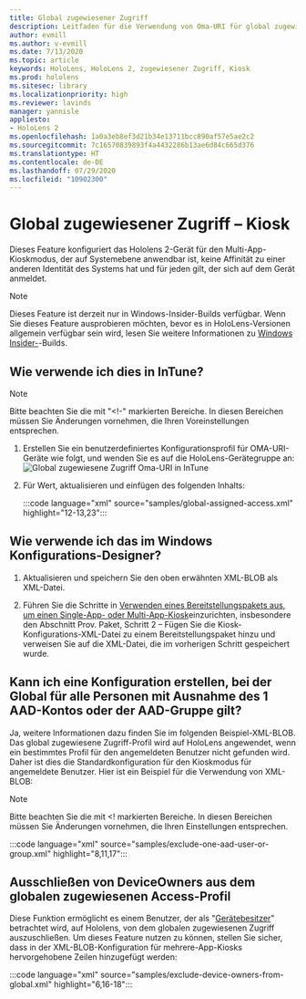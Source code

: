 ```yaml
---
title: Global zugewiesener Zugriff
description: Leitfaden für die Verwendung von Oma-URI für global zugewiesene Zugriff-Kioske
author: evmill
ms.author: v-evmill
ms.date: 7/13/2020
ms.topic: article
keywords: HoloLens, HoloLens 2, zugewiesener Zugriff, Kiosk
ms.prod: hololens
ms.sitesec: library
ms.localizationpriority: high
ms.reviewer: lavinds
manager: yannisle
appliesto:
- HoloLens 2
ms.openlocfilehash: 1a0a3eb8ef3d21b34e13711bcc890af57e5ae2c2
ms.sourcegitcommit: 7c16570839893f4a4432286b13ae6d84c665d376
ms.translationtype: HT
ms.contentlocale: de-DE
ms.lasthandoff: 07/29/2020
ms.locfileid: "10902300"
---
```

# Global zugewiesener Zugriff – Kiosk

Dieses Feature konfiguriert das Hololens 2-Gerät für den Multi-App-Kioskmodus, der auf Systemebene anwendbar ist, keine Affinität zu einer anderen Identität des Systems hat und für jeden gilt, der sich auf dem Gerät anmeldet. 

> [!NOTE]
> Dieses Feature ist derzeit nur in Windows-Insider-Builds verfügbar. Wenn Sie dieses Feature ausprobieren möchten, bevor es in HoloLens-Versionen allgemein verfügbar sein wird, lesen Sie weitere Informationen zu [Windows Insider-](hololens-insider.md)-Builds.
 
## Wie verwende ich dies in InTune? 

> [!NOTE]
> Bitte beachten Sie die mit "<!-" markierten Bereiche. In diesen Bereichen müssen Sie Änderungen vornehmen, die Ihren Voreinstellungen entsprechen. 

1.  Erstellen Sie ein benutzerdefiniertes Konfigurationsprofil für OMA-URI-Geräte wie folgt, und wenden Sie es auf die HoloLens-Gerätegruppe an: ![Global zugewiesene Zugriff Oma-URI in InTune](images/global-assigned-access-omauri.png)

2.  Für Wert, aktualisieren und einfügen des folgenden Inhalts: 

    :::code language="xml" source="samples/global-assigned-access.xml" highlight="12-13,23":::

## Wie verwende ich das im Windows Konfigurations-Designer? 
 
1.  Aktualisieren und speichern Sie den oben erwähnten XML-BLOB als XML-Datei. 

2.  Führen Sie die Schritte in [Verwenden eines Bereitstellungspakets aus, um einen Single-App- oder Multi-App-Kiosk](https://docs.microsoft.com/hololens/hololens-kiosk#use-a-provisioning-package-to-set-up-a-single-app-or-multi-app-kiosk)einzurichten, insbesondere den Abschnitt Prov. Paket, Schritt 2 – Fügen Sie die Kiosk-Konfigurations-XML-Datei zu einem Bereitstellungspaket hinzu und verweisen Sie auf die XML-Datei, die im vorherigen Schritt gespeichert wurde. 

## Kann ich eine Konfiguration erstellen, bei der Global für alle Personen mit Ausnahme des 1 AAD-Kontos oder der AAD-Gruppe gilt? 

Ja, weitere Informationen dazu finden Sie im folgenden Beispiel-XML-BLOB. Das global zugewiesene Zugriff-Profil wird auf HoloLens angewendet, wenn ein bestimmtes Profil für den angemeldeten Benutzer nicht gefunden wird. Daher ist dies die Standardkonfiguration für den Kioskmodus für angemeldete Benutzer. Hier ist ein Beispiel für die Verwendung von XML-BLOB: 

> [!NOTE]
> Bitte beachten Sie die mit <! markierten Bereiche. In diesen Bereichen müssen Sie Änderungen vornehmen, die Ihren Einstellungen entsprechen. 

 :::code language="xml" source="samples/exclude-one-aad-user-or-group.xml" highlight="8,11,17":::

## Ausschließen von DeviceOwners aus dem globalen zugewiesenen Access-Profil

Diese Funktion ermöglicht es einem Benutzer, der als "[Gerätebesitzer](security-adminless-os.md)" betrachtet wird, auf Hololens, von dem globalen zugewiesenen Zugriff auszuschließen. Um dieses Feature nutzen zu können, stellen Sie sicher, dass in der XML-BLOB-Konfiguration für mehrere-App-Kiosks hervorgehobene Zeilen hinzugefügt werden: 

 :::code language="xml" source="samples/exclude-device-owners-from-global.xml" highlight="6,16-18":::
 
